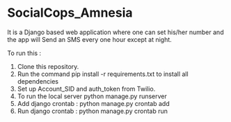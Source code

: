 # SocialCops_Amnesia

It is a Django based web application where one can set his/her number and the app will Send an SMS every one hour except at night.

To run this :
1. Clone this repository.
2. Run the command pip install -r requirements.txt to install all dependencies
3. Set up Account_SID and auth_token from Twilio.
4. To run the local server python manage.py runserver
5. Add django crontab : python manage.py crontab add
6. Run django crontab : python manage.py crontab run <enter hash value>
